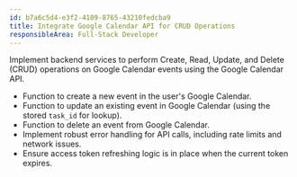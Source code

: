 ```yaml
---
id: b7a6c5d4-e3f2-4109-8765-43210fedcba9
title: Integrate Google Calendar API for CRUD Operations
responsibleArea: Full-Stack Developer
---
```

Implement backend services to perform Create, Read, Update, and Delete (CRUD) operations on Google Calendar events using the Google Calendar API.
*   Function to create a new event in the user's Google Calendar.
*   Function to update an existing event in Google Calendar (using the stored `task_id` for lookup).
*   Function to delete an event from Google Calendar.
*   Implement robust error handling for API calls, including rate limits and network issues.
*   Ensure access token refreshing logic is in place when the current token expires.